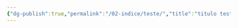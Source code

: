 ```yaml
---
{"dg-publish":true,"permalink":"/02-indice/teste/","title":"titulo teste","tags":["gardenEntry"]}
---
```


